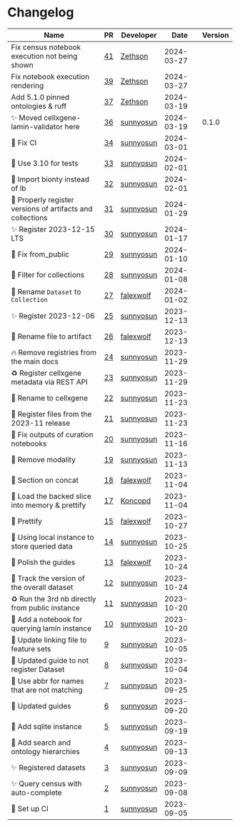 # Changelog

<!-- prettier-ignore -->
Name | PR | Developer | Date | Version
--- | --- | --- | --- | ---
Fix census notebook execution not being shown | [41](https://github.com/laminlabs/cellxgene-lamin/pull/41) | [Zethson](https://github.com/Zethson) | 2024-03-27 |
Fix notebook execution rendering | [39](https://github.com/laminlabs/cellxgene-lamin/pull/39) | [Zethson](https://github.com/Zethson) | 2024-03-27 |
Add 5.1.0 pinned ontologies & ruff | [37](https://github.com/laminlabs/cellxgene-lamin/pull/37) | [Zethson](https://github.com/Zethson) | 2024-03-19 |
✨ Moved cellxgene-lamin-validator here | [36](https://github.com/laminlabs/cellxgene-lamin/pull/36) | [sunnyosun](https://github.com/sunnyosun) | 2024-03-19 | 0.1.0
💚 Fix CI | [34](https://github.com/laminlabs/cellxgene-lamin/pull/34) | [sunnyosun](https://github.com/sunnyosun) | 2024-03-01 |
👷 Use 3.10 for tests | [33](https://github.com/laminlabs/cellxgene-lamin/pull/33) | [sunnyosun](https://github.com/sunnyosun) | 2024-02-01 |
🎨 Import bionty instead of lb | [32](https://github.com/laminlabs/cellxgene-lamin/pull/32) | [sunnyosun](https://github.com/sunnyosun) | 2024-02-01 |
🎨 Properly register versions of artifacts and collections | [31](https://github.com/laminlabs/cellxgene-lamin/pull/31) | [sunnyosun](https://github.com/sunnyosun) | 2024-01-29 |
✨ Register 2023-12-15 LTS | [30](https://github.com/laminlabs/cellxgene-lamin/pull/30) | [sunnyosun](https://github.com/sunnyosun) | 2024-01-17 |
🐛 Fix from_public | [29](https://github.com/laminlabs/cellxgene-lamin/pull/29) | [sunnyosun](https://github.com/sunnyosun) | 2024-01-10 |
🎨 Filter for collections | [28](https://github.com/laminlabs/cellxgene-lamin/pull/28) | [sunnyosun](https://github.com/sunnyosun) | 2024-01-08 |
🚚 Rename `Dataset` to `Collection` | [27](https://github.com/laminlabs/cellxgene-lamin/pull/27) | [falexwolf](https://github.com/falexwolf) | 2024-01-02 |
✨ Register 2023-12-06 | [25](https://github.com/laminlabs/cellxgene-lamin/pull/25) | [sunnyosun](https://github.com/sunnyosun) | 2023-12-13 |
🚚 Rename file to artifact | [26](https://github.com/laminlabs/cellxgene-lamin/pull/26) | [falexwolf](https://github.com/falexwolf) | 2023-12-13 |
🔥 Remove registries from the main docs | [24](https://github.com/laminlabs/cellxgene-lamin/pull/24) | [sunnyosun](https://github.com/sunnyosun) | 2023-11-29 |
♻️ Register cellxgene metadata via REST API | [23](https://github.com/laminlabs/cellxgene-lamin/pull/23) | [sunnyosun](https://github.com/sunnyosun) | 2023-11-29 |
🚚 Rename to cellxgene | [22](https://github.com/laminlabs/cellxgene-lamin/pull/22) | [sunnyosun](https://github.com/sunnyosun) | 2023-11-23 |
🍱 Register files from the 2023-11 release | [21](https://github.com/laminlabs/cellxgene-census-lamin/pull/21) | [sunnyosun](https://github.com/sunnyosun) | 2023-11-23 |
📝 Fix outputs of curation notebooks | [20](https://github.com/laminlabs/cellxgene-census-lamin/pull/20) | [sunnyosun](https://github.com/sunnyosun) | 2023-11-16 |
📝 Remove modality | [19](https://github.com/laminlabs/cellxgene-census-lamin/pull/19) | [sunnyosun](https://github.com/sunnyosun) | 2023-11-13 |
📝 Section on concat | [18](https://github.com/laminlabs/cellxgene-census-lamin/pull/18) | [falexwolf](https://github.com/falexwolf) | 2023-11-04 |
📝 Load the backed slice into memory & prettify | [17](https://github.com/laminlabs/cellxgene-census-lamin/pull/17) | [Koncopd](https://github.com/Koncopd) | 2023-11-04 |
📝 Prettify | [15](https://github.com/laminlabs/cellxgene-census-lamin/pull/15) | [falexwolf](https://github.com/falexwolf) | 2023-10-27 |
🎨 Using local instance to store queried data | [14](https://github.com/laminlabs/cellxgene-census-lamin/pull/14) | [sunnyosun](https://github.com/sunnyosun) | 2023-10-25 |
💄 Polish the guides | [13](https://github.com/laminlabs/cellxgene-census-lamin/pull/13) | [falexwolf](https://github.com/falexwolf) | 2023-10-24 |
🎨 Track the version of the overall dataset | [12](https://github.com/laminlabs/cellxgene-census-lamin/pull/12) | [sunnyosun](https://github.com/sunnyosun) | 2023-10-24 |
♻️ Run the 3rd nb directly from public instance | [11](https://github.com/laminlabs/cellxgene-census-lamin/pull/11) | [sunnyosun](https://github.com/sunnyosun) | 2023-10-20 |
📝 Add a notebook for querying lamin instance | [10](https://github.com/laminlabs/cellxgene-census-lamin/pull/10) | [sunnyosun](https://github.com/sunnyosun) | 2023-10-20 |
📝 Update linking file to feature sets | [9](https://github.com/laminlabs/cellxgene-census-lamin/pull/9) | [sunnyosun](https://github.com/sunnyosun) | 2023-10-05 |
📝 Updated guide to not register Dataset | [8](https://github.com/laminlabs/cellxgene-census-lamin/pull/8) | [sunnyosun](https://github.com/sunnyosun) | 2023-10-04 |
🎨 Use abbr for names that are not matching | [7](https://github.com/laminlabs/cellxgene-census-lamin/pull/7) | [sunnyosun](https://github.com/sunnyosun) | 2023-09-25 |
📝 Updated guides | [6](https://github.com/laminlabs/cellxgene-census-lamin/pull/6) | [sunnyosun](https://github.com/sunnyosun) | 2023-09-20 |
🍱 Add sqlite instance | [5](https://github.com/laminlabs/cellxgene-census-lamin/pull/5) | [sunnyosun](https://github.com/sunnyosun) | 2023-09-19 |
📝 Add search and ontology hierarchies | [4](https://github.com/laminlabs/cellxgene-census-lamin/pull/4) | [sunnyosun](https://github.com/sunnyosun) | 2023-09-13 |
✨ Registered datasets | [3](https://github.com/laminlabs/cellxgene-census-lamin/pull/3) | [sunnyosun](https://github.com/sunnyosun) | 2023-09-09 |
✨ Query census with auto-complete | [2](https://github.com/laminlabs/cellxgene-census-lamin/pull/2) | [sunnyosun](https://github.com/sunnyosun) | 2023-09-08 |
👷 Set up CI | [1](https://github.com/laminlabs/cellxgene-census-lamin/pull/1) | [sunnyosun](https://github.com/sunnyosun) | 2023-09-05 |
